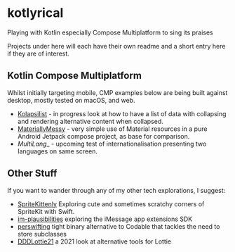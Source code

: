# kotlyrical
Playing with Kotlin especially Compose Multiplatform to sing its praises

Projects under here will each have their own readme and a short entry here if they are of interest.

## Kotlin Compose Multiplatform
Whilst initially targeting mobile, CMP examples below are being built against desktop, mostly tested on macOS, and web.

- [Kolapsilist](./Kolapsilist/README.md) - in progress look at how to have a list of data with collapsing and rendering alternative content when collapsed.
- [MateriallyMessy](./MateriallyMessy/README.md) - very simple use of Material resources in a pure Android Jetpack compose project, as base for comparison.
- _MultiLang__ - upcoming test of internationalisation presenting two languages on same screen.

  
## Other Stuff
If you want to wander through any of my other tech explorations, I suggest:
- [SpriteKittenly](https://github.com/AndyDentFree/SpriteKittenly) Exploring cute and sometimes scratchy corners of SpriteKit with Swift.
- [im-plausibilities](https://github.com/AndyDentFree/im-plausibilities) exploring the iMessage app extensions SDK
- [perswifting](https://github.com/AndyDentFree/perswifting) tight binary alternative to Codable that tackles the need to store subclasses
- [DDDLottie21](https://github.com/AndyDentFree/DDDlottie21) a 2021 look at alternative tools for Lottie
